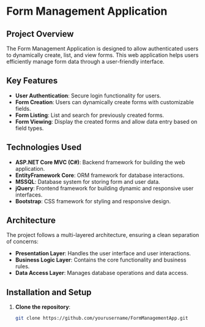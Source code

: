 # Form Management Application

## Project Overview

The Form Management Application is designed to allow authenticated users to dynamically create, list, and view forms. This web application helps users efficiently manage form data through a user-friendly interface.

## Key Features
- **User Authentication**: Secure login functionality for users.
- **Form Creation**: Users can dynamically create forms with customizable fields.
- **Form Listing**: List and search for previously created forms.
- **Form Viewing**: Display the created forms and allow data entry based on field types.

## Technologies Used
- **ASP.NET Core MVC (C#)**: Backend framework for building the web application.
- **EntityFramework Core**: ORM framework for database interactions.
- **MSSQL**: Database system for storing form and user data.
- **jQuery**: Frontend framework for building dynamic and responsive user interfaces.
- **Bootstrap**: CSS framework for styling and responsive design.

## Architecture
The project follows a multi-layered architecture, ensuring a clean separation of concerns:
- **Presentation Layer**: Handles the user interface and user interactions.
- **Business Logic Layer**: Contains the core functionality and business rules.
- **Data Access Layer**: Manages database operations and data access.

## Installation and Setup
1. **Clone the repository**:
   ```bash
   git clone https://github.com/yourusername/FormManagementApp.git
